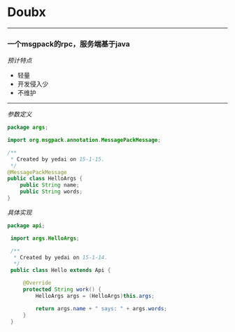 # Doubx

***

### 一个msgpack的rpc，服务端基于java


*预计特点*
* 轻量
* 开发侵入少
* 不维护

***

*参数定义*

```java
package args;

import org.msgpack.annotation.MessagePackMessage;

/**
 * Created by yedai on 15-1-15.
 */
@MessagePackMessage
public class HelloArgs {
    public String name;
    public String words;
}
```

*具体实现*

```java
package api;

 import args.HelloArgs;

 /**
  * Created by yedai on 15-1-14.
  */
 public class Hello extends Api {

     @Override
     protected String work() {
         HelloArgs args = (HelloArgs)this.args;

         return args.name + " says: " + args.words;
     }
 }
 ```
